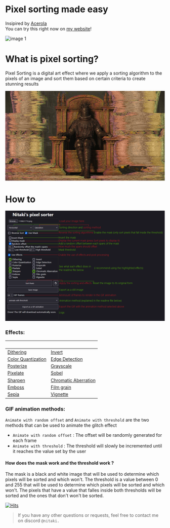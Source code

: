 # Pixel sorting made easy 
Insipired by [Acerola](https://github.com/GarrettGunnell/Pixel-Sorting)
<br>
You can try this right now on [my website](https://nitaki-dev.github.io/pixel-sorter/)!

![image 1](imgs/sorted-1.gif)

# What is pixel sorting?
Pixel Sorting is a digital art effect where we apply a sorting algorithm to the pixels of an image and sort them based on certain criteria to create stunning results

![image 2](imgs/sorted-2.png)

# How to

![image 3](imgs/how-to.png)

### Effects:
|                                                                         |                                                                             |
| ---                                                                     | ---                                                                         |
| [Dithering](https://en.wikipedia.org/wiki/Dither )                      | [Invert](https://en.wikipedia.org/wiki/Negative_(photography) )             |
| [Color Quantization](https://en.wikipedia.org/wiki/Color_quantization ) | [Edge Detection](https://en.wikipedia.org/wiki/Edge_detection )             |
| [Posterize](https://en.wikipedia.org/wiki/Posterization )               | [Grayscale](https://en.wikipedia.org/wiki/Grayscale )                       |
| [Pixelate](https://en.wikipedia.org/wiki/Pixelation )                   | [Sobel](https://en.wikipedia.org/wiki/Sobel_operator )                      |
| [Sharpen](https://en.wikipedia.org/wiki/Unsharp_masking )               | [Chromatic Aberration](https://en.wikipedia.org/wiki/Chromatic_aberration ) |
| [Emboss](https://en.wikipedia.org/wiki/Image_embossing )                | [Film grain](https://en.wikipedia.org/wiki/Film_grain )                     |
| [Sepia](https://en.wikipedia.org/wiki/Sepia_(color) )                   | [Vignette](https://en.wikipedia.org/wiki/Vignetting )                       |

### GIF animation methods:
`Animate with random offset` and `Animate with threshold` are the two methods that can be used to animate the glitch effect

- `Animate with random offset` : The offset will be randomly generated for each frame
- `Animate with threshold` : The threshold will slowly be incremented until it reaches the value set by the user

#### How does the mask work and the threshold work ?<br>

The mask is a black and white image that will be used to determine which pixels will be sorted and which won't. The threshold is a value between 0 and 255 that will be used to determine which pixels will be sorted and which won't. The pixels that have a value that falles inside both thresholds will be sorted and the ones that don't won't be sorted.
<br>

[![Hits](https://hits.seeyoufarm.com/api/count/incr/badge.svg?url=https%3A%2F%2Fgithub.com%2FNitaki-dev%2Fpixel-sorter&count_bg=%2379C83D&title_bg=%23555555&icon=&icon_color=%23E7E7E7&title=views&edge_flat=false)](https://hits.seeyoufarm.com)

> If you have any other questions or requests, feel free to contact me on discord `@nitaki.`
